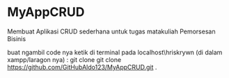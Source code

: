 # MyAppCRUD
Membuat Aplikasi CRUD sederhana untuk tugas matakuliah Pemorsesan Bisinis

buat ngambil code nya ketik di terminal pada localhost\hriskrywn (di dalam xampp/laragon nya) :
git clone git clone https://github.com/GitHubAldo123/MyAppCRUD.git .
